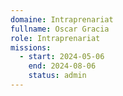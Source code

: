 ```yaml
---
domaine: Intraprenariat
fullname: Oscar Gracia
role: Intraprenariat
missions:
  - start: 2024-05-06
    end: 2024-08-06
    status: admin
---
```

